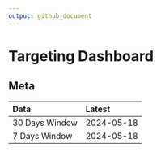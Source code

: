 ```yaml
---
output: github_document
---
```


# Targeting Dashboard



## Meta


|Data           |Latest     |
|:--------------|:----------|
|30 Days Window |2024-05-18 |
|7 Days Window  |2024-05-18 |
